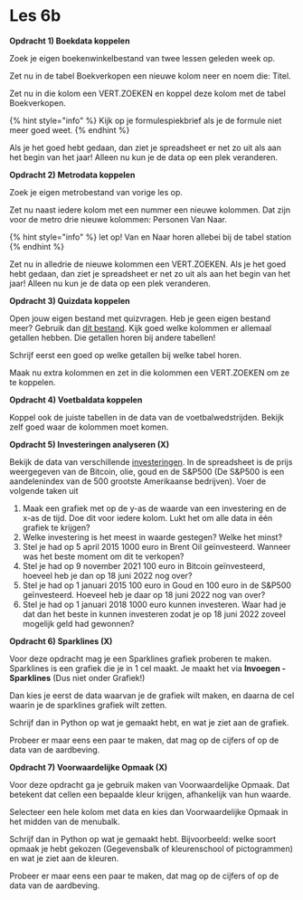 # Les 6b

**Opdracht 1) Boekdata koppelen**&#x20;

Zoek je eigen boekenwinkelbestand van twee lessen geleden week op.

Zet nu in de tabel Boekverkopen een nieuwe kolom neer en noem die: Titel.

Zet nu in die kolom een VERT.ZOEKEN en koppel deze kolom met de tabel Boekverkopen.

{% hint style="info" %}
Kijk op je formulespiekbrief als je de formule niet meer goed weet.&#x20;
{% endhint %}

Als je het goed hebt gedaan, dan ziet je spreadsheet er net zo uit als aan het begin van het jaar! Alleen nu kun je de data op een plek veranderen.

**Opdracht 2) Metrodata koppelen**&#x20;

Zoek je eigen metrobestand van vorige les op.

Zet nu naast iedere kolom met een nummer een nieuwe kolommen. Dat zijn voor de metro drie nieuwe kolommen: Personen Van Naar.&#x20;

{% hint style="info" %}
let op! Van en Naar horen allebei bij de tabel station
{% endhint %}

Zet nu in alledrie de nieuwe kolommen een VERT.ZOEKEN. Als je het goed hebt gedaan, dan ziet je spreadsheet er net zo uit als aan het begin van het jaar! Alleen nu kun je de data op een plek veranderen.

**Opdracht 3) Quizdata koppelen**&#x20;

Open jouw eigen bestand met quizvragen. Heb je geen eigen bestand meer? Gebruik dan [dit bestand](https://www.dropbox.com/s/u8ixhte1840qtb3/Quizdata-genormaliseerd.xlsx?dl=0). Kijk goed welke kolommen er allemaal getallen hebben. Die getallen horen bij andere tabellen!

Schrijf eerst een goed op welke getallen bij welke tabel horen.

Maak nu extra kolommen en zet in die kolommen een VERT.ZOEKEN om ze te koppelen.

**Opdracht 4) Voetbaldata koppelen**&#x20;

Koppel ook de juiste tabellen in de data van de voetbalwedstrijden. Bekijk zelf goed waar de kolommen moet komen.

**Opdracht 5) Investeringen analyseren (X)**

Bekijk de data van verschillende [investeringen](https://www.dropbox.com/s/dx7e7o2koszwovl/SP500%20oil%20gold%20bitcoin.xlsx?dl=0). In de spreadsheet is de prijs weergegeven van de Bitcoin, 
olie, goud en de S&P500 (De S&P500 is een aandelenindex van de 500 grootste Amerikaanse bedrijven). Voer de volgende taken uit

1. Maak een grafiek met op de y-as de waarde van een investering en de x-as de tijd. Doe dit voor iedere kolom. Lukt het om alle data in één grafiek te krijgen?
2. Welke investering is het meest in waarde gestegen? Welke het minst?
3. Stel je had op 5 april 2015 1000 euro in Brent Oil geïnvesteerd. Wanneer was het beste moment om dit te verkopen?
4. Stel je had op 9 november 2021 100 euro in Bitcoin geïnvesteerd, hoeveel heb je dan op 18 juni 2022 nog over?
5. Stel je had op 1 januari 2015 100 euro in Goud en 100 euro in de S&P500 geïnvesteerd. Hoeveel heb je daar op 18 juni 2022 nog van over?
6. Stel je had op 1 januari 2018 1000 euro kunnen investeren. Waar had je dat dan het beste in kunnen investeren zodat je op 18 juni 2022 zoveel mogelijk geld had gewonnen?

**Opdracht 6) Sparklines (X)**

Voor deze opdracht mag je een Sparklines grafiek proberen te maken. Sparklines is een grafiek die je in 1 cel maakt. Je maakt het via **Invoegen - Sparklines** (Dus niet onder Grafiek!)

Dan kies je eerst de data waarvan je de grafiek wilt maken, en daarna de cel waarin je de sparklines grafiek wilt zetten.

Schrijf dan in Python op wat je gemaakt hebt, en wat je ziet aan de grafiek.

Probeer er maar eens een paar te maken, dat mag op de cijfers of op de data van de aardbeving.

**Opdracht 7) Voorwaardelijke Opmaak (X)**

Voor deze opdracht ga je gebruik maken van Voorwaardelijke Opmaak. Dat betekent dat cellen een bepaalde kleur krijgen, afhankelijk van hun waarde.

Selecteer een hele kolom met data en kies dan Voorwaardelijke Opmaak in het midden van de menubalk.

Schrijf dan in Python op wat je gemaakt hebt. Bijvoorbeeld: welke soort opmaak je hebt gekozen (Gegevensbalk of kleurenschool of pictogrammen) en wat je ziet aan de kleuren.

Probeer er maar eens een paar te maken, dat mag op de cijfers of op de data van de aardbeving.






